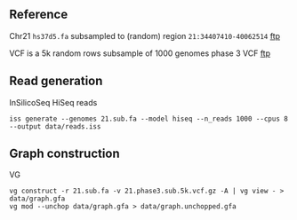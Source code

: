 ## Reference

Chr21 `hs37d5.fa` subsampled to (random) region `21:34407410-40062514` [ftp](https://ftp.1000genomes.ebi.ac.uk//vol1/ftp/technical/reference/phase2_reference_assembly_sequence/hs37d5.fa.gz)

VCF is a 5k random rows subsample of 1000 genomes phase 3 VCF [ftp](https://ftp.1000genomes.ebi.ac.uk/vol1/ftp/release/20130502/ALL.chr21.phase3_shapeit2_mvncall_integrated_v5b.20130502.genotypes.vcf.gz)

## Read generation
InSilicoSeq HiSeq reads
```
iss generate --genomes 21.sub.fa --model hiseq --n_reads 1000 --cpus 8 --output data/reads.iss
```

## Graph construction
VG
```
vg construct -r 21.sub.fa -v 21.phase3.sub.5k.vcf.gz -A | vg view - > data/graph.gfa
vg mod --unchop data/graph.gfa > data/graph.unchopped.gfa
```
